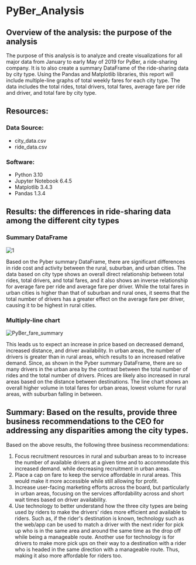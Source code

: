 # PyBer_Analysis
## Overview of the analysis: the purpose of the analysis
The purpose of this analysis is to analyze and create visualizations for all major data from January to early May of 2019 for PyBer, a ride-sharing company. It is to also create a summary DataFrame of the ride-sharing data by city type. Using the Pandas and Matplotlib libraries, this report will include multiple-line graphs of total weekly fares for each city type. The data includes the total rides, total drivers, total fares, average fare per ride and driver, and total fare by city type.

## Resources:
### Data Source:
- city_data.csv
- ride_data.csv

### Software:
- Python 3.10
- Jupyter Notebook 6.4.5
- Matplotlib 3.4.3
- Pandas 1.3.4

## Results: the differences in ride-sharing data among the different city types
### Summary DataFrame
![1](https://user-images.githubusercontent.com/33900637/146473771-45483611-61a3-4124-b589-f6eb3fa65a78.png)

Based on the Pyber summary DataFrame, there are significant differences in ride cost and activity between the rural, suburban, and urban cities. The data based on city type shows an overall direct relationship between total rides, total drivers, and total fares, and it also shows an inverse relationship for average fare per ride and average fare per driver. While the total fares in urban cities is higher than that of suburban and rural ones, it seems that the total number of drivers has a greater effect on the average fare per driver, causing it to be highest in rural cities.

### Multiply-line chart 
![PyBer_fare_summary](https://user-images.githubusercontent.com/33900637/146473790-adc293ae-0a11-40d4-828d-51f05baa89da.png)

This leads us to expect an increase in price based on decreased demand, increased distance, and driver availability. In urban areas, the number of drivers is greater than in rural areas, which results to an increased relative demand. Since, as shown in the Pyber summary DataFrame, there are so many drivers in the urban area by the contrast between the total number of rides and the total number of drivers. Prices are likely also increased in rural areas based on the distance between destinations. The line chart shows an overall higher volume in total fares for urban areas, lowest volume for rural areas, with suburban falling in between.

## Summary: Based on the results, provide three business recommendations to the CEO for addressing any disparities among the city types.
Based on the above results, the following three business recommendations:
1. Focus recruitment resources in rural and suburban areas to to increase the number of available drivers at a given time and to accommodate this increased demand. while decreasing recruitment in urban areas. 
2. Place a cap on fare to keep the service affordable in rural areas. This would make it more accessible while still allowing for profit.
3. Increase user-facing marketing efforts across the board, but particularly in urban areas, focusing on the services affordability across  and short wait times based on driver availability.
4.  Use technology to better understand how the three city types are being used by riders to make the drivers' rides more efficient and available to riders. Such as, if the rider's destination is known, technology such as the web/app can be used to match a driver with the next rider for pick up who is in the same area and around the same time as the drop off while being a manageable route. Another use for technology is for drivers to make more pick ups on their way to a destination with a rider who is headed in the same direction with a manageable route. Thus, making it also more affordable for riders too.
